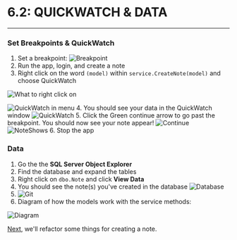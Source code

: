 # 6.2: QUICKWATCH & DATA
---
### Set Breakpoints & QuickWatch
1. Set a breakpoint:
![Breakpoint](/assets/6.2-A.png)
2. Run the app, login, and create a note
3. Right click on the word `(model)` within `service.CreateNote(model)` and choose QuickWatch

  ![What to right click on](/assets/6.2-B1.png)

  ![QuickWatch in menu](/assets/6.2-B2.png)
4. You should see your data in the QuickWatch window
![QuickWatch](/assets/6.2-C.png)
5. Click the Green continue arrow to go past the breakpoint. You should now see your note appear!
![Continue](/assets/6.2-Continue.PNG)
![NoteShows](/assets/6.2-NoteShows.PNG)
6. Stop the app

### Data
1. Go the the **SQL Server Object Explorer**
2. Find the database and expand the tables
3. Right click on `dbo.Note` and click **View Data**
4. You should see the note(s) you've created in the database
![Database](/assets/6.2-D.png)
5. ![Git](/assets/devicons_github_badge.png)
6. Diagram of how the models work with the service methods:

![Diagram](/assets/6.2-E.png)

[Next,](/7-CreateRefactor/7.0-CreateRefactor.md) we'll refactor some things for creating a note.